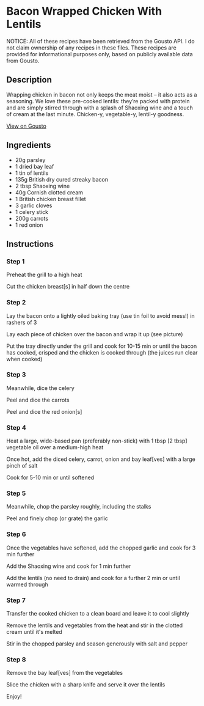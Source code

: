 # Bacon Wrapped Chicken With Lentils 

NOTICE: All of these recipes have been retrieved from the Gousto API. I do not claim ownership of any recipes in these files. These recipes are provided for informational purposes only, based on publicly available data from Gousto.

## Description

Wrapping chicken in bacon not only keeps the meat moist – it also acts as a seasoning. We love these pre-cooked lentils: they’re packed with protein and are simply stirred through with a splash of Shaoxing wine and a touch of cream at the last minute. Chicken-y, vegetable-y, lentil-y goodness. 

[View on Gousto](https://www.gousto.co.uk/recipes/cookbook/bacon-wrapped-chicken-with-lentils)

## Ingredients

- 20g parsley 
- 1 dried bay leaf 
- 1 tin of lentils 
- 135g British dry cured streaky bacon
- 2 tbsp Shaoxing wine
- 40g Cornish clotted cream
- 1 British chicken breast fillet
- 3 garlic cloves
- 1 celery stick
- 200g carrots
- 1 red onion 

## Instructions


### Step 1

Preheat&nbsp;the grill to a high heat&nbsp;


Cut the chicken breast<span class="text-danger">[s]</span> in half down the centre


### Step 2

Lay the bacon onto a lightly oiled<span class="text-highlight"> baking</span> tray (use tin foil to avoid mess!) in rashers of 3&nbsp;


Lay each piece of chicken over the bacon and wrap it up (see picture)


Put the tray directly under the grill and cook for 10-15 min or until the bacon has cooked, crisped and the chicken is cooked through (the juices run clear when cooked)


### Step 3

Meanwhile, dice the celery


Peel and dice the carrots


Peel and dice the red onion<span class="text-danger">[s]</span>


### Step 4

Heat a large, wide-based pan (preferably non-stick) with 1 tbsp <span class="text-danger">[2 tbsp]</span> vegetable oil over a medium-high heat


Once hot, add the diced celery, carrot, onion and bay leaf<span class="text-danger">[ves]</span> with a large pinch of salt


Cook for 5-10 min or until softened


### Step 5

Meanwhile, chop the parsley roughly, including the stalks&nbsp;


Peel and finely chop (or grate) the garlic


### Step 6

Once&nbsp;the vegetables have softened, add the chopped&nbsp;garlic and cook for 3 min further


Add the Shaoxing wine and cook for 1 min further


Add the lentils (no need to drain) and cook for a further 2 min or until warmed through


### Step 7

Transfer the cooked chicken to a clean board and leave it to cool slightly


Remove the lentils and vegetables from the heat and stir in the clotted cream until it's melted&nbsp;


Stir in the chopped parsley and season generously with salt and pepper&nbsp;

### Step 8

Remove the bay leaf<span class="text-danger">[ves]</span> from the vegetables&nbsp;


Slice the chicken with a sharp knife and serve it over the lentils


Enjoy!

